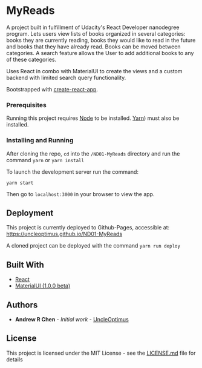 # MyReads

A project built in fulfillment of Udacity's React Developer nanodegree program.
Lets users view lists of books organized in several categories: books they are currently reading, books they would like to read in the future and books that they have already read. Books can be moved between categories. A search feature allows the User to add additional books to any of these categories.

Uses React in combo with MaterialUI to create the views and a custom backend with limited search query functionality.

Bootstrapped with [create-react-app](https://github.com/facebookincubator/create-react-app).


### Prerequisites

Running this project requires [Node](https://nodejs.org/en/) to be installed.
[Yarn](https://code.facebook.com/posts/1840075619545360)) must also be installed.


### Installing and Running

After cloning the repo, `cd` into the `/ND01-MyReads` directory and run the command `yarn` or `yarn install`

To launch the development server run the command:
```
yarn start
```

Then go to `localhost:3000` in your browser to view the app.


## Deployment

This project is currently deployed to Github-Pages, accessible at:
https://uncleoptimus.github.io/ND01-MyReads

A cloned project can be deployed with the command `yarn run deploy`


## Built With

* [React](https://facebook.github.io/react/)
* [MaterialUI (1.0.0 beta)](https://github.com/callemall/material-ui)


## Authors

* **Andrew R Chen** - *Initial work* - [UncleOptimus](https://github.com/uncleoptimus)


## License

This project is licensed under the MIT License - see the [LICENSE.md](LICENSE.md) file for details
